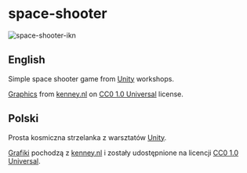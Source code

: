 # space-shooter

![space-shooter-ikn](https://cloud.githubusercontent.com/assets/5364674/23105400/d3bb87d0-f6de-11e6-83c8-c0ea952a3efa.png)

English
-------
Simple space shooter game from [Unity](https://unity3d.com/) workshops.

[Graphics](http://kenney.nl/assets/space-shooter-extension) from [kenney.nl](http://kenney.nl/) on [CC0 1.0 Universal](https://creativecommons.org/publicdomain/zero/1.0/) license.


Polski
------
Prosta kosmiczna strzelanka z warsztatów [Unity](https://unity3d.com/).

[Grafiki](http://kenney.nl/assets/space-shooter-extension) pochodzą z [kenney.nl](http://kenney.nl/) i zostały udostępnione na licencji [CC0 1.0 Universal](https://creativecommons.org/publicdomain/zero/1.0/deed.pl).
